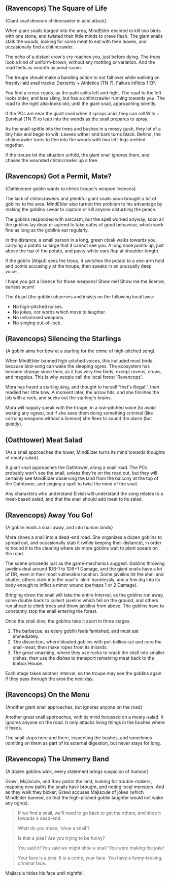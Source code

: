 (Ravencops) The Square of Life
-----
{Giant snail devours chitincrawler in acid attack}

When giant snails barged into the area, MindElder decided to kill two birds with one stone, and twisted their little minds to crave flesh.
The giant snails stalk the woods, looking for some meat to eat with their leaves, and occasionally find a chitincrawler.

>>>
The echo of a distant crow's cry reaches you, just before dying.
The trees look a kind of uniform-brown, without any mottling or variation.
And the road feels as smooth as pond-scum.
>>>

The troupe should make a banding action to not fall over while walking on freshly-laid snail tracks: Dexterity + Athletics (TN 7).
Failure inflicts 1 EP.

>>>
You find a cross-roads, as the path splits left and right.
The road to the left looks older, and less slimy, but has a chitincrawler running towards you.
The road to the right also looks old, until the giant snail, approaching silently.
>>>

If the PCs  are near the giant snail when it sprays acid, they can roll Wits + Survival (TN 7) to leap into the woods as the snail prepares to spray.

>>>
As the snail-spittle hits the trees and bushes in a messy gush, they let of a tiny hiss and begin to wilt.
Leaves wither and bark turns black.
Behind, the chitincrawler turns to flee into the woods with two left-legs melded together.
>>>

If the troupe let the situation unfold, the giant snail ignores them, and chases the wounded chitincrawler up a tree.

(Ravencops) Got a Permit, Mate?
-----
{Oathkeeper goblin wants to check troupe's weapon licences}

>>>
The lack of chitincrawlers and plentiful giant snails soon brought a lot of goblins to the area.
MindElder also turned this problem to his advantage by making the goblins swear to capture or kill anyone disturbing the peace.

The goblins responded with sarcasm, but the spell worked anyway, soon all the goblins lay dead or agreed to take oaths of good behaviour, which work fine as long as the goblins eat regularly.
>>>

>>>
In the distance, a small person in a long, green cloak walks towards you, carrying a potato so large that it cannot see you.
A long nose points up, just above the top of the potato, and pasty-white ears flop at shoulder-length.
>>>

If the goblin (Abjad) sees the troop, it switches the potato to a one-arm hold and points accusingly at the troupe, then speaks in an unusually deep voice.

>>>
I hope you got a licence for those weapons!
Show me!
Show me the licence, earless scum!
>>>

The Abjad (the goblin) observes and insists on the following local laws:

- No high-pitched noises.
- No jokes, nor words which move to laughter.
- No unlicensed weapons.
- No singing out-of-lock.


(Ravencops) Silencing the Starlings
-----
{A goblin aims her bow at a starling for the crime of high-pitched song}

>>>
When MindElder banned high-pitched voices, this included most birds, because bird-song can wake the sleeping ogres.
The ecosystem has become strange since then, as it has very few birds, except ravens, crows, and magpies.
This is why people call the local forest 'Ravencops'.
>>>

Mora has heard a starling sing, and thought to herself 'that's illegal!', then readied her little bow.
A moment later, the arrow hits, and she finishes the job with a rock, and sucks out the starling's brains.

Mora will happily speak with the troupe, in a low-pitched voice (to avoid waking any ogres), but if she sees them doing something criminal (like carrying weapons without a licence) she flees to sound the alarm (but quietly).

(Oathtower) Meat Salad
-----
{As a snail approaches the tower, MindElder turns its mind towards thoughts of meaty salad}

A giant snail approaches the Oathtower, along a snail road.
The PCs probably won't see the snail, unless they're on the road out, but they will certainly see MindElder observing the land from the balcony at the top of the Oathtower, and singing a spell to twist the mind of the snail.

Any characters who understand Elvish
will understand the song relates to a meat-based salad, and that the snail should add meat to its salad.

(Ravencops) Away You Go!
-----
{A goblin leads a snail away, and into human lands}

Mora shoes a snail into a dead-end road.
She organizes a dozen goblins to spread out, and occasionally stab it (while keeping their distance), in order to hound it to the clearing where  six more goblins wait to plant spears on the road.

The scene proceeds just as the game-mechanics suggest.
Goblins throwing javelins deal around 1D6-1 to 1D6+1 Damage, and the giant snails have a lot of DR, even in their most vulnerable location.
Some javelins hit the shell and shatter, others stick into the snail's 'skin' harmlessly, and a few dig into its body enough to inflict a minor wound (perhaps 1 or 2 Damage).

Bringing down the snail will take the entire Interval, as the goblins run away, some double back to collect javelins which fell on the ground, and others run ahead to climb trees and throw javelins from above.
The goblins have to constantly stop the snail entering the forest.

Once the snail dies,
the goblins take it apart in three stages.

1. The barbecue, as every goblin feels famished, and must eat immediately.
1. The dissection, where bloated goblins with pot-bellies cut and cure the snail-meat, then make ropes from its innards.
1. The great smashing, where they use rocks to crack the shell into smaller dishes, then use the dishes to transport remaining meat back to the Icebox House.

Each stage takes another Interval, so the troupe may see the goblins again if they pass through the area the next day.

(Ravencops) On the Menu
-----
{Another giant snail approaches, but ignores anyone on the road}

Another great snail approaches, with its mind focussed on a meaty-salad.
It ignores anyone on the road.
It only attacks living things in the bushes where it feeds.

The snail stops here and there, inspecting the bushes, and sometimes vomiting on them as part of its external digestion, but never stays for long.


(Ravencops) The Unmerry Band
-----
{A dozen goblins walk, every statement brings suspicion of humour}

Grawl, Majiscule, and Brev patrol the land, looking for trouble-makers, mapping new paths the snails have brought, and noting local monsters.
And as they walk they bicker; Grawl accuses Majiscule of jokes (which MindElder banned, so that the high-pitched goblin laughter would not wake any ogres).

> If we find a snail, we'll need to go back to get the others, and shoe it towards a dead-end.

> What do you mean, 'shoe a snail'?

> Is that a joke?  Are you trying to be funny?

> You said it!  You said we might shoe a snail!  You were making the joke!

> Your face is a joke.  It is a crime, your face.  You have a funny-looking, criminal face.

Majiscule hides his face until nightfall.
